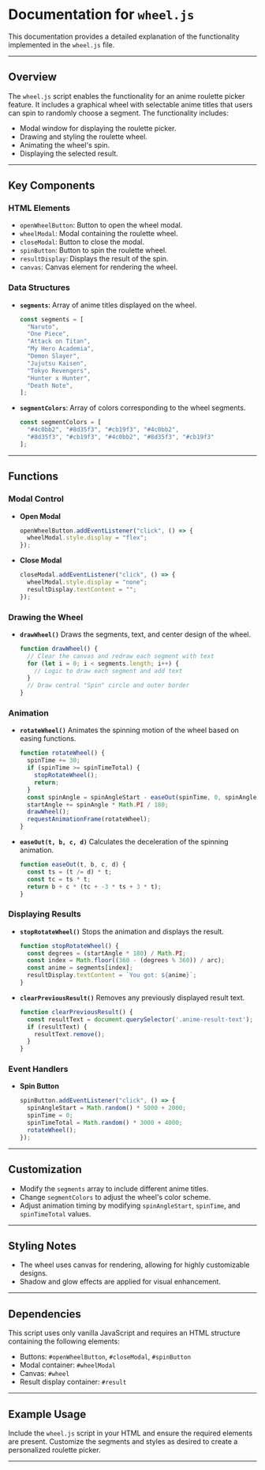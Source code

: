 # Documentation for `wheel.js` 

This documentation provides a detailed explanation of the functionality implemented in the `wheel.js` file.

---

## Overview
The `wheel.js` script enables the functionality for an anime roulette picker feature. It includes a graphical wheel with selectable anime titles that users can spin to randomly choose a segment. The functionality includes:

- Modal window for displaying the roulette picker.
- Drawing and styling the roulette wheel.
- Animating the wheel's spin.
- Displaying the selected result.

---

## Key Components

### HTML Elements
- `openWheelButton`: Button to open the wheel modal.
- `wheelModal`: Modal containing the roulette wheel.
- `closeModal`: Button to close the modal.
- `spinButton`: Button to spin the roulette wheel.
- `resultDisplay`: Displays the result of the spin.
- `canvas`: Canvas element for rendering the wheel.

### Data Structures
- **`segments`**: Array of anime titles displayed on the wheel.
  ```javascript
  const segments = [
    "Naruto",
    "One Piece",
    "Attack on Titan",
    "My Hero Academia",
    "Demon Slayer",
    "Jujutsu Kaisen",
    "Tokyo Revengers",
    "Hunter x Hunter",
    "Death Note",
  ];
  ```
- **`segmentColors`**: Array of colors corresponding to the wheel segments.
  ```javascript
  const segmentColors = [
    "#4c0bb2", "#8d35f3", "#cb19f3", "#4c0bb2",
    "#8d35f3", "#cb19f3", "#4c0bb2", "#8d35f3", "#cb19f3"
  ];
  ```

---

## Functions

### Modal Control
- **Open Modal**
  ```javascript
  openWheelButton.addEventListener("click", () => {
    wheelModal.style.display = "flex";
  });
  ```

- **Close Modal**
  ```javascript
  closeModal.addEventListener("click", () => {
    wheelModal.style.display = "none";
    resultDisplay.textContent = "";
  });
  ```

### Drawing the Wheel
- **`drawWheel()`**
  Draws the segments, text, and center design of the wheel.
  ```javascript
  function drawWheel() {
    // Clear the canvas and redraw each segment with text
    for (let i = 0; i < segments.length; i++) {
      // Logic to draw each segment and add text
    }
    // Draw central "Spin" circle and outer border
  }
  ```

### Animation
- **`rotateWheel()`**
  Animates the spinning motion of the wheel based on easing functions.
  ```javascript
  function rotateWheel() {
    spinTime += 30;
    if (spinTime >= spinTimeTotal) {
      stopRotateWheel();
      return;
    }
    const spinAngle = spinAngleStart - easeOut(spinTime, 0, spinAngleStart, spinTimeTotal);
    startAngle += spinAngle * Math.PI / 180;
    drawWheel();
    requestAnimationFrame(rotateWheel);
  }
  ```

- **`easeOut(t, b, c, d)`**
  Calculates the deceleration of the spinning animation.
  ```javascript
  function easeOut(t, b, c, d) {
    const ts = (t /= d) * t;
    const tc = ts * t;
    return b + c * (tc + -3 * ts + 3 * t);
  }
  ```

### Displaying Results
- **`stopRotateWheel()`**
  Stops the animation and displays the result.
  ```javascript
  function stopRotateWheel() {
    const degrees = (startAngle * 180) / Math.PI;
    const index = Math.floor((360 - (degrees % 360)) / arc);
    const anime = segments[index];
    resultDisplay.textContent = `You got: ${anime}`;
  }
  ```

- **`clearPreviousResult()`**
  Removes any previously displayed result text.
  ```javascript
  function clearPreviousResult() {
    const resultText = document.querySelector('.anime-result-text');
    if (resultText) {
      resultText.remove();
    }
  }
  ```

### Event Handlers
- **Spin Button**
  ```javascript
  spinButton.addEventListener("click", () => {
    spinAngleStart = Math.random() * 5000 + 2000;
    spinTime = 0;
    spinTimeTotal = Math.random() * 3000 + 4000;
    rotateWheel();
  });
  ```

---

## Customization
- Modify the `segments` array to include different anime titles.
- Change `segmentColors` to adjust the wheel's color scheme.
- Adjust animation timing by modifying `spinAngleStart`, `spinTime`, and `spinTimeTotal` values.

---

## Styling Notes
- The wheel uses canvas for rendering, allowing for highly customizable designs.
- Shadow and glow effects are applied for visual enhancement.

---

## Dependencies
This script uses only vanilla JavaScript and requires an HTML structure containing the following elements:
- Buttons: `#openWheelButton`, `#closeModal`, `#spinButton`
- Modal container: `#wheelModal`
- Canvas: `#wheel`
- Result display container: `#result`

---

## Example Usage
Include the `wheel.js` script in your HTML and ensure the required elements are present. Customize the segments and styles as desired to create a personalized roulette picker.

---
